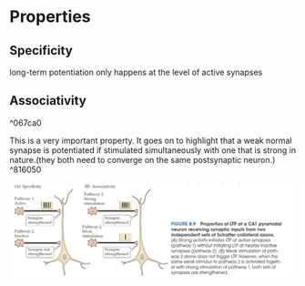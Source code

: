 # Properties
## Specificity 
long-term potentiation only happens at the level of active synapses
## Associativity 

^067ca0

This is a very important property. It goes on to highlight that a weak normal synapse is potentiated if stimulated simultaneously with one that is strong in nature.(they both need to converge on the same postsynaptic neuron.) ^816050

![Pasted image 20250812162910.png](./images/Pasted%20image%2020250812162910.png)